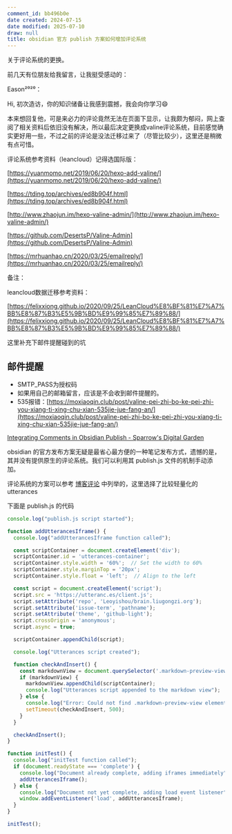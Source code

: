 ```yaml
---
comment_id: bb496b0e
date created: 2024-07-15
date modified: 2025-07-10
draw: null
title: obsidian 官方 publish 方案如何增加评论系统
---
```


关于评论系统的更换。

前几天有位朋友给我留言，让我挺受感动的：

Eason²⁰²⁰：

Hi, 初次造访，你的知识储备让我感到震撼，我会向你学习:smile:

本来想回复他，可是来必力的评论竟然无法在页面下显示，让我颇为郁闷，网上查阅了相关资料后依旧没有解决，所以最后决定更换成valine评论系统，目前感觉确实更好用一些，不过之前的评论是没法迁移过来了（尽管比较少），这里还是稍微有点可惜。

评论系统参考资料（leancloud）记得选国际版：

[https://yuanmomo.net/2019/06/20/hexo-add-valine/](https://yuanmomo.net/2019/06/20/hexo-add-valine/)

[https://tding.top/archives/ed8b904f.html](https://tding.top/archives/ed8b904f.html)

[http://www.zhaojun.im/hexo-valine-admin/](http://www.zhaojun.im/hexo-valine-admin/)

[https://github.com/DesertsP/Valine-Admin](https://github.com/DesertsP/Valine-Admin)

[https://mrhuanhao.cn/2020/03/25/emailreply/](https://mrhuanhao.cn/2020/03/25/emailreply/)

备注：

leancloud数据迁移参考资料：

[https://felixxiong.github.io/2020/09/25/LeanCloud%E8%BF%81%E7%A7%BB%E8%87%B3%E5%9B%BD%E9%99%85%E7%89%88/](https://felixxiong.github.io/2020/09/25/LeanCloud%E8%BF%81%E7%A7%BB%E8%87%B3%E5%9B%BD%E9%99%85%E7%89%88/)

这里补充下邮件提醒碰到的坑

## [](https://doraemonzzz.com/2020/10/17/%E6%9B%B4%E6%8D%A2%E8%AF%84%E8%AE%BA%E7%B3%BB%E7%BB%9F/#%E9%82%AE%E4%BB%B6%E6%8F%90%E9%86%92 "邮件提醒")邮件提醒

- SMTP_PASS为授权码
- 如果用自己的邮箱留言，应该是不会收到邮件提醒的。
- 535报错：[https://moxiaoqin.club/post/valine-pei-zhi-bo-ke-pei-zhi-you-xiang-ti-xing-chu-xian-535jie-jue-fang-an/](https://moxiaoqin.club/post/valine-pei-zhi-bo-ke-pei-zhi-you-xiang-ti-xing-chu-xian-535jie-jue-fang-an/)

[Integrating Comments in Obsidian Publish - Sparrow's Digital Garden](https://garden.sparrow.zone/Integrating+Comments+in+Obsidian+Publish)

obsidian 的官方发布方案无疑是最省心最方便的一种笔记发布方式，遗憾的是，其并没有提供原生的评论系统。我们可以利用其 publish.js 文件的机制手动添加。

评论系统的方案可以参考 [博客评论](博客评论.md) 中列举的，这里选择了比较轻量化的 utterances

下面是 publish.js 的代码

```javascript
console.log("publish.js script started");

function addUtterancesIframe() {
  console.log("addUtterancesIframe function called");

  const scriptContainer = document.createElement('div');
  scriptContainer.id = 'utterances-container';
  scriptContainer.style.width = '60%';  // Set the width to 60%
  scriptContainer.style.marginTop = '20px';
  scriptContainer.style.float = 'left';  // Align to the left

  const script = document.createElement('script');
  script.src = 'https://utteranc.es/client.js';
  script.setAttribute('repo', 'Leoyishou/brain.liugongzi.org');
  script.setAttribute('issue-term', 'pathname');
  script.setAttribute('theme', 'github-light');
  script.crossOrigin = 'anonymous';
  script.async = true;

  scriptContainer.appendChild(script);

  console.log("Utterances script created");

  function checkAndInsert() {
    const markdownView = document.querySelector('.markdown-preview-view');
    if (markdownView) {
      markdownView.appendChild(scriptContainer);
      console.log("Utterances script appended to the markdown view");
    } else {
      console.log("Error: Could not find .markdown-preview-view element, retrying in 500ms");
      setTimeout(checkAndInsert, 500);
    }
  }

  checkAndInsert();
}

function initTest() {
  console.log("initTest function called");
  if (document.readyState === 'complete') {
    console.log("Document already complete, adding iframes immediately");
    addUtterancesIframe();
  } else {
    console.log("Document not yet complete, adding load event listener");
    window.addEventListener('load', addUtterancesIframe);
  }
}

initTest();
```
